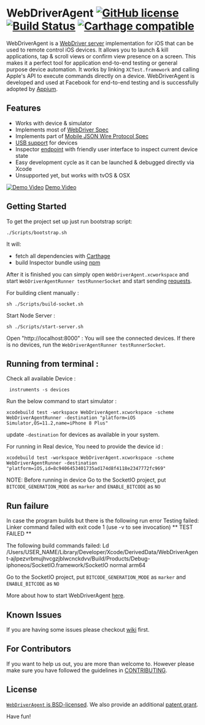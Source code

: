 # WebDriverAgent [![GitHub license](https://img.shields.io/badge/license-BSD-lightgrey.svg)](LICENSE) [![Build Status](https://travis-ci.org/facebook/WebDriverAgent.svg?branch=master)](https://travis-ci.org/facebook/WebDriverAgent) [![Carthage compatible](https://img.shields.io/badge/Carthage-compatible-4BC51D.svg?style=flat)](https://github.com/Carthage/Carthage)

WebDriverAgent is a [WebDriver server](https://w3c.github.io/webdriver/webdriver-spec.html) implementation for iOS that can be used to remote control iOS devices. It allows you to launch & kill applications, tap & scroll views or confirm view presence on a screen. This makes it a perfect tool for application end-to-end testing or general purpose device automation. It works by linking `XCTest.framework` and calling Apple's API to execute commands directly on a device. WebDriverAgent is developed and used at Facebook for end-to-end testing and is successfully adopted by [Appium](http://appium.io).

## Features
 * Works with device & simulator
 * Implements most of [WebDriver Spec](https://w3c.github.io/webdriver/webdriver-spec.html)
 * Implements part of [Mobile JSON Wire Protocol Spec](https://github.com/SeleniumHQ/mobile-spec/blob/master/spec-draft.md)
 * [USB support](https://github.com/facebook/WebDriverAgent/wiki/USB-support) for devices
 * Inspector [endpoint](http://localhost:8100/inspector) with friendly user interface to inspect current device state
 * Easy development cycle as it can be launched & debugged directly via Xcode
 * Unsupported yet, but works with tvOS & OSX

[![Demo Video](https://i.ytimg.com/vi_webp/bGJAKXdfrgM/hqdefault.webp)](https://youtu.be/bGJAKXdfrgM)
[Demo Video](https://www.youtube.com/watch?v=bGJAKXdfrgM)

## Getting Started
To get the project set up just run bootstrap script:
```
./Scripts/bootstrap.sh
```
It will:
* fetch all dependencies with [Carthage](https://github.com/Carthage/Carthage)
* build Inspector bundle using [npm](https://www.npmjs.com)

After it is finished you can simply open `WebDriverAgent.xcworkspace` and start `WebDriverAgentRunner testRunnerSocket` 
and start sending [requests](https://github.com/facebook/WebDriverAgent/wiki/Queries).

For building client manually :
```
sh ./Scripts/build-socket.sh
```

Start Node Server :
```
sh ./Scripts/start-server.sh
```

Open "http://localhost:8000" : You will see the connected devices. If there is no devices, run the `WebDriverAgentRunner testRunnerSocket`.


## Running from terminal :

Check all available Device :
```
 instruments -s devices
```

Run the below command to start simulator :

```
xcodebuild test -workspace WebDriverAgent.xcworkspace -scheme WebDriverAgentRunner -destination "platform=iOS Simulator,OS=11.2,name=iPhone 8 Plus"
```
update `-destination` for devices as available in your system.

For running in Real device, You need to provide the device id :

```
xcodebuild test -workspace WebDriverAgent.xcworkspace -scheme WebDriverAgentRunner -destination "platform=iOS,id=8c9406453401735ad174d8f4118e2347772fc969"
```
NOTE: 
Before running in device Go to the SocketIO project, put `BITCODE_GENERATION_MODE` as `marker` and `ENABLE_BITCODE` as `NO`

## Run failure

In case the program builds but there is the following run error
Testing failed:
Linker command failed with exit code 1 (use -v to see invocation)
** TEST FAILED **

The following build commands failed:
Ld /Users/USER_NAME/Library/Developer/Xcode/DerivedData/WebDriverAgent-ajlpezvrbmujhvcgzjblwcnckdvv/Build/Products/Debug-iphoneos/SocketIO.framework/SocketIO normal arm64

Go to the SocketIO project, put `BITCODE_GENERATION_MODE` as `marker` and `ENABLE_BITCODE` as `NO`


More about how to start WebDriverAgent [here](https://github.com/facebook/WebDriverAgent/wiki/Starting-WebDriverAgent).

## Known Issues
If you are having some issues please checkout [wiki](https://github.com/facebook/WebDriverAgent/wiki/Common-Issues) first.

## For Contributors
If you want to help us out, you are more than welcome to. However please make sure you have followed the guidelines in [CONTRIBUTING](CONTRIBUTING.md).

## License

[`WebDriverAgent` is BSD-licensed](LICENSE). We also provide an additional [patent grant](PATENTS).

Have fun!

